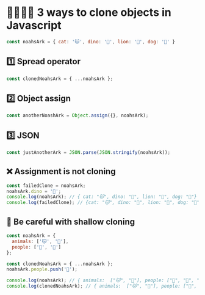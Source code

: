 # 👨‍👩‍👧‍👦 3 ways to clone objects in Javascript

```js
const noahsArk = { cat: '🐱', dino: '🦕', lion: '🦁', dog: '🐶' }
```

## 1️⃣ Spread operator

```js
const clonedNoahsArk = { ...noahsArk };
```

## 2️⃣ Object assign

```js
const anotherNoashArk = Object.assign({}, noahsArk);
```

## 3️⃣ JSON

```js
const justAnotherArk = JSON.parse(JSON.stringify(noahsArk));
```

## ❌ Assignment is not cloning

```js
const failedClone = noahsArk;
noahsArk.dino = '🦖';
console.log(noahsArk); // { cat: "🐱", dino: "🦖", lion: "🦁", dog: "🐶"}
console.log(failedClone); // {cat: "🐱", dino: "🦖", lion: "🦁", dog: "🐶"}
```

## 🤔 Be careful with shallow cloning

```js
const noahsArk = { 
  animals: ['🐱', '🦕'],
  people: ['👦', '👩']
};

const clonedNoahsArk = { ...noahsArk };
noahsArk.people.push('👶');

console.log(noahsArk); // { animals:  ["🐱", "🦕"], people: ["👦", "👩", "👶"] }
console.log(clonedNoahsArk); // { animals:  ["🐱", "🦕"], people: ["👦", "👩", "👶"] }
```